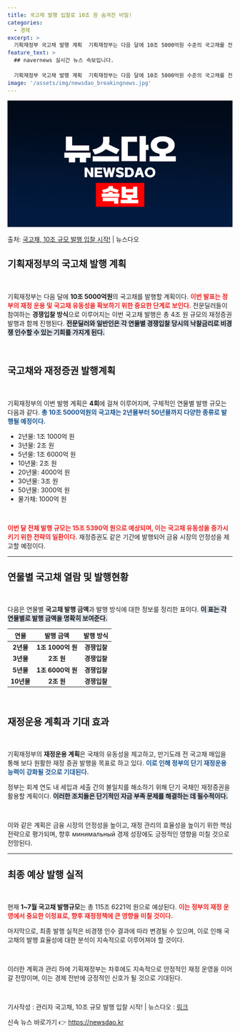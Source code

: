 ```yaml
---
title: 국고채 발행 입찰로 10조 원 숨겨진 비밀!
categories:
  - 경제
excerpt: >
  기획재정부 국고채 발행 계획  기획재정부는 다음 달에 10조 5000억원 수준의 국고채를 전문딜러(PD) 등…
feature_text: >
  ## navernews 실시간 뉴스 속보입니다.

  기획재정부 국고채 발행 계획  기획재정부는 다음 달에 10조 5000억원 수준의 국고채를 전문딜러(PD) 등…
image: '/assets/img/newsdao_breakingnews.jpg'
---
```


![뉴스다오 속보](/assets/img/newsdao_breakingnews.jpg)

<p>출처: <a href="https://newsdao.kr/5060" rel="dofollow">국고채, 10조 규모 발행 입찰 시작!</a> | 뉴스다오</p>

<h2 data-ke-size="size26">기획재정부의 국고채 발행 계획</h2>

<p data-ke-size="size16">&nbsp;</p>

기획재정부는 다음 달에 **10조 5000억원**의 국고채를 발행할 계획이다. <b><span style="color: #ee2323;">이번 발표는 정부의 재정 운용 및 국고채 유동성을 확보하기 위한 중요한 단계로 보인다.</span></b> 전문딜러들이 참여하는 **경쟁입찰 방식**으로 이루어지는 이번 국고채 발행은 총 4조 원 규모의 재정증권 발행과 함께 진행된다. <b><span style="background-color: #21538527;">전문딜러와 일반인은 각 연물별 경쟁입찰 당시의 낙찰금리로 비경쟁 인수할 수 있는 기회를 가지게 된다.</span></b> 

<p data-ke-size="size16">&nbsp;</p>

<h2 data-ke-size="size26">국고채와 재정증권 발행계획</h2>

<p data-ke-size="size16">&nbsp;</p>

기획재정부의 이번 발행 계획은 **4회**에 걸쳐 이루어지며, 구체적인 연물별 발행 규모는 다음과 같다. <b><span style="color: #1a5490;">총 10조 5000억원의 국고채는 2년물부터 50년물까지 다양한 종류로 발행될 예정이다.</span></b> 

<ul>
  <li>2년물: 1조 1000억 원</li>
  <li>3년물: 2조 원</li>
  <li>5년물: 1조 6000억 원</li>
  <li>10년물: 2조 원</li>
  <li>20년물: 4000억 원</li>
  <li>30년물: 3조 원</li>
  <li>50년물: 3000억 원</li>
  <li>물가채: 1000억 원</li>
</ul>

<p data-ke-size="size16">&nbsp;</p>

<b><span style="color: #ee2323;">이번 달 전체 발행 규모는 15조 5390억 원으로 예상되며, 이는 국고채 유동성을 증가시키기 위한 전략의 일환이다.</span></b> 재정증권도 같은 기간에 발행되어 금융 시장의 안정성을 제고할 예정이다. 

<hr />

<h2 data-ke-size="size26">연물별 국고채 열람 및 발행현황</h2>

<p data-ke-size="size16">&nbsp;</p>

다음은 연물별 **국고채 발행 금액**과 발행 방식에 대한 정보를 정리한 표이다. <b><span style="background-color: #21538527;">이 표는 각 연물별로 발행 금액을 명확히 보여준다.</span></b>

<table>
  <thead>
    <tr>
      <th>연물</th>
      <th>발행 금액</th>
      <th>발행 방식</th>
    </tr>
  </thead>
  <tbody>
    <tr>
      <td style="text-align: center; height: 17px;"><b>2년물</b></td>
      <td style="text-align: center; height: 17px;"><b>1조 1000억 원</b></td>
      <td style="text-align: center; height: 17px;"><b>경쟁입찰</b></td>
    </tr>
    <tr>
      <td style="text-align: center; height: 17px;"><b>3년물</b></td>
      <td style="text-align: center; height: 17px;"><b>2조 원</b></td>
      <td style="text-align: center; height: 17px;"><b>경쟁입찰</b></td>
    </tr>
    <tr>
      <td style="text-align: center; height: 17px;"><b>5년물</b></td>
      <td style="text-align: center; height: 17px;"><b>1조 6000억 원</b></td>
      <td style="text-align: center; height: 17px;"><b>경쟁입찰</b></td>
    </tr>
    <tr>
      <td style="text-align: center; height: 17px;"><b>10년물</b></td>
      <td style="text-align: center; height: 17px;"><b>2조 원</b></td>
      <td style="text-align: center; height: 17px;"><b>경쟁입찰</b></td>
    </tr>
  </tbody>
</table>

<p data-ke-size="size16">&nbsp;</p>

<h2 data-ke-size="size26">재정운용 계획과 기대 효과</h2>

<p data-ke-size="size16">&nbsp;</p>

기획재정부의 **재정운용 계획**은 국채의 유동성을 제고하고, 만기도래 전 국고채 매입을 통해 보다 원활한 재정 증권 발행을 목표로 하고 있다. <b><span style="color: #1a5490;">이로 인해 정부의 단기 재정운용 능력이 강화될 것으로 기대된다.</span></b> 

정부는 회계 연도 내 세입과 세출 간의 불일치를 해소하기 위해 단기 국채인 재정증권을 활용할 계획이다. <b><span style="background-color: #21538527;">이러한 조치들은 단기적인 자금 부족 문제를 해결하는 데 필수적이다.</span></b>

<p data-ke-size="size16">&nbsp;</p>

이와 같은 계획은 금융 시장의 안정성을 높이고, 재정 관리의 효율성을 높이기 위한 핵심 전략으로 평가되며, 향후 минимальный 경제 성장에도 긍정적인 영향을 미칠 것으로 전망된다. 

<hr />

<h2 data-ke-size="size26">최종 예상 발행 실적</h2>

<p data-ke-size="size16">&nbsp;</p>

현재 **1~7월 국고채 발행규모**는 총 115조 6221억 원으로 예상된다. <b><span style="color: #ee2323;">이는 정부의 재정 운영에서 중요한 이정표로, 향후 재정정책에 큰 영향을 미칠 것이다.</span></b> 

마지막으로, 최종 발행 실적은 비경쟁 인수 결과에 따라 변경될 수 있으며, 이로 인해 국고채의 발행 효율성에 대한 분석이 지속적으로 이루어져야 할 것이다. 

<p data-ke-size="size16">&nbsp;</p> 

이러한 계획과 관리 하에 기획재정부는 차후에도 지속적으로 안정적인 재정 운영을 이어갈 전망이며, 이는 경제 전반에 긍정적인 신호가 될 것으로 기대된다. 

<p data-ke-size="size16">&nbsp;</p> 

기사작성 : 관리자
국고채, 10조 규모 발행 입찰 시작! | 뉴스다오  : <a href="https://newsdao.kr/5060">링크</a> 

신속 뉴스 바로가기 👉 <a href="https://newsdao.kr" rel="dofollow">https://newsdao.kr</a>


